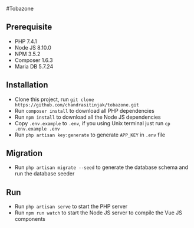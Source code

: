 #Tobazone

## Prerequisite
- PHP 7.4.1
- Node JS 8.10.0
- NPM 3.5.2
- Composer 1.6.3
- Maria DB 5.7.24

## Installation
- Clone this project, run `git clone https://github.com/chandrasitinjak/tobazone.git`
- Run `composer install` to download all PHP dependencies
- Run `npm install` to download all the Node JS dependencies
- Copy `.env.example` to `.env`, if you using Unix terminal just run `cp .env.example .env`
- Run `php artisan key:generate` to generate `APP_KEY` in `.env` file

## Migration
- Run `php artisan migrate --seed` to generate the database schema and run the database seeder

## Run
- Run `php artisan serve` to start the PHP server
- Run `npm run watch` to start the Node JS server to compile the Vue JS components

